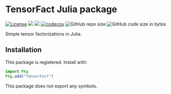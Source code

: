 # TensorFact Julia package

[![License](https://img.shields.io/badge/license-MIT-green.svg)](https://github.com/cossio/TensorFact.jl/blob/master/LICENSE.md)
[![](https://img.shields.io/badge/docs-dev-blue.svg)](https://cossio.github.io/TensorFact.jl/dev)
![](https://github.com/cossio/TensorFact.jl/workflows/CI/badge.svg)
[![codecov](https://codecov.io/gh/cossio/TensorFact.jl/branch/master/graph/badge.svg?token=ZIPKLORX51)](https://codecov.io/gh/cossio/TensorFact.jl)
![GitHub repo size](https://img.shields.io/github/repo-size/cossio/TensorFact.jl)
![GitHub code size in bytes](https://img.shields.io/github/languages/code-size/cossio/TensorFact.jl)

Simple tensor factorizations in Julia.

## Installation

This package is registered. Install with:

```julia
import Pkg
Pkg.add("TensorFact")
```

This package does not export any symbols.